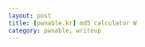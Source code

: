 ```yaml
---
layout: post
title: [pwnable.kr] md5 calculator W
category: pwnable, writeup
---
```


# 
<!--stackedit_data:
eyJoaXN0b3J5IjpbMjA4MjAwMTgxOV19
-->